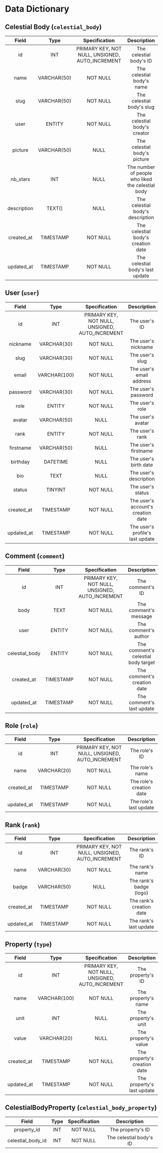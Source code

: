 # Data Dictionary

## Celestial Body (`celestial_body`)

|    Field    |    Type     |                  Specification                  |                    Description                    |
| :---------: | :---------: | :---------------------------------------------: | :-----------------------------------------------: |
|     id      |     INT     | PRIMARY KEY, NOT NULL, UNSIGNED, AUTO_INCREMENT |              The celestial body's ID              |
|    name     | VARCHAR(50) |                    NOT NULL                     |             The celestial body's name             |
|    slug     | VARCHAR(50) |                    NOT NULL                     |             The celestial body's slug             |
|    user     |   ENTITY    |                    NOT NULL                     |           The celestial body's creator            |
|   picture   | VARCHAR(50) |                      NULL                       |           The celestial body's picture            |
|  nb_stars   |     INT     |                      NULL                       | The number of people who liked the celestial body |
| description |   TEXT()    |                      NULL                       |         The celestial body's description          |
| created_at  |  TIMESTAMP  |                    NOT NULL                     |        The celestial body's creation date         |
| updated_at  |  TIMESTAMP  |                    NOT NULL                     |         The celestial body's last update          |

## User (`user`)

|   Field    |     Type     |                  Specification                  |            Description             |
| :--------: | :----------: | :---------------------------------------------: | :--------------------------------: |
|     id     |     INT      | PRIMARY KEY, NOT NULL, UNSIGNED, AUTO_INCREMENT |           The user's ID            |
|  nickname  | VARCHAR(30)  |                    NOT NULL                     |        The user's nickname         |
|    slug    | VARCHAR(30)  |                    NOT NULL                     |          The user's slug           |
|   email    | VARCHAR(100) |                    NOT NULL                     |      The user's email address      |
|  password  | VARCHAR(30)  |                    NOT NULL                     |        The user's password         |
|    role    |    ENTITY    |                    NOT NULL                     |          The user's role           |
|   avatar   | VARCHAR(50)  |                      NULL                       |         The user's avatar          |
|    rank    |    ENTITY    |                    NOT NULL                     |          The user's rank           |
| firstname  | VARCHAR(50)  |                      NULL                       |        The user's firstname        |
|  birthday  |   DATETIME   |                      NULL                       |       The user's birth date        |
|    bio     |     TEXT     |                      NULL                       |       The user's description       |
|   status   |   TINYINT    |                    NOT NULL                     |         The user's status          |
| created_at |  TIMESTAMP   |                    NOT NULL                     | The user's account's creation date |
| updated_at |  TIMESTAMP   |                    NOT NULL                     |  The user's profile's last update  |

## Comment (`comment`)

|     Field      |   Type    |                  Specification                  |             Description             |
| :------------: | :-------: | :---------------------------------------------: | :---------------------------------: |
|       id       |    INT    | PRIMARY KEY, NOT NULL, UNSIGNED, AUTO_INCREMENT |          The comment's ID           |
|      body      |   TEXT    |                    NOT NULL                     |        The comment's message        |
|      user      |  ENTITY   |                    NOT NULL                     |        The comment's author         |
| celestial_body |  ENTITY   |                    NOT NULL                     | The comment's celestial body target |
|   created_at   | TIMESTAMP |                    NOT NULL                     |     The comment's creation date     |
|   updated_at   | TIMESTAMP |                    NOT NULL                     |      The comment's last update      |

## Role (`role`)

|   Field    |    Type     |                  Specification                  |       Description        |
| :--------: | :---------: | :---------------------------------------------: | :----------------------: |
|     id     |     INT     | PRIMARY KEY, NOT NULL, UNSIGNED, AUTO_INCREMENT |      The role's ID       |
|    name    | VARCHAR(20) |                    NOT NULL                     |     The role's name      |
| created_at |  TIMESTAMP  |                    NOT NULL                     | The role's creation date |
| updated_at |  TIMESTAMP  |                    NOT NULL                     |  The role's last update  |

## Rank (`rank`)

|   Field    |    Type     |                  Specification                  |       Description        |
| :--------: | :---------: | :---------------------------------------------: | :----------------------: |
|     id     |     INT     | PRIMARY KEY, NOT NULL, UNSIGNED, AUTO_INCREMENT |      The rank's ID       |
|    name    | VARCHAR(30) |                    NOT NULL                     |     The rank's name      |
|   badge    | VARCHAR(50) |                      NULL                       | The rank's badge (logo)  |
| created_at |  TIMESTAMP  |                    NOT NULL                     | The rank's creation date |
| updated_at |  TIMESTAMP  |                    NOT NULL                     |  The rank's last update  |

## Property (`type`)

|   Field    |     Type     |                  Specification                  |         Description          |
| :--------: | :----------: | :---------------------------------------------: | :--------------------------: |
|     id     |     INT      | PRIMARY KEY, NOT NULL, UNSIGNED, AUTO_INCREMENT |      The property's ID       |
|    name    | VARCHAR(100) |                    NOT NULL                     |     The property's name      |
|    unit    |     INT      |                      NULL                       |     The property's unit      |
|   value    | VARCHAR(20)  |                      NULL                       |     The property's value     |
| created_at |  TIMESTAMP   |                    NOT NULL                     | The property's creation date |
| updated_at |  TIMESTAMP   |                    NOT NULL                     |  The property's last update  |

## CelestialBodyProperty (`celestial_body_property`)

|       Field       | Type  | Specification |       Description       |
| :---------------: | :---: | :-----------: | :---------------------: |
|    property_id    |  INT  |   NOT NULL    |    The property's ID    |
| celestial_body_id |  INT  |   NOT NULL    | The celestial body's ID |
